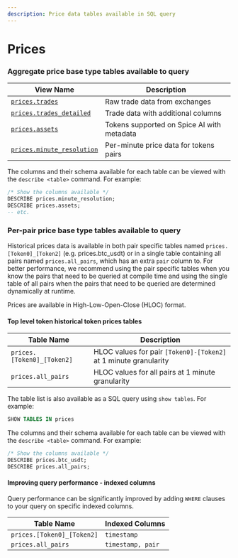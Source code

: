 ```yaml
---
description: Price data tables available in SQL query
---
```


# Prices

### Aggregate price base type tables available to query

| View Name                                          | Description                                      |
| -------------------------------------------------- | ------------------------------------------------ |
| [`prices.trades`](trades.md)                       | Raw trade data from exchanges                    |
| [`prices.trades_detailed`](trades\_detailed.md)    | Trade data with additional columns               |
| [`prices.assets`](assets.md)                       | Tokens supported on Spice AI with metadata       |
| [`prices.minute_resolution`](prices.md)                      | Per-minute price data for tokens pairs           |

The columns and their schema available for each table can be viewed with the `describe <table>` command. For example:

```sql
/* Show the columns available */
DESCRIBE prices.minute_resolution;
DESCRIBE prices.assets;
-- etc.
```

### Per-pair price base type tables available to query
Historical prices data is available in both pair specific tables named `prices.[Token0]_[Token2]` (e.g. prices.btc\_usdt) or in a single table containing all pairs named `prices.all_pairs`, which has an extra `pair` column to. For better performance, we recommend using the pair specific tables when you know the pairs that need to be queried at compile time and using the single table of all pairs when the pairs that need to be queried are determined dynamically at runtime.

Prices are available in High-Low-Open-Close (HLOC) format.

#### Top level token historical token prices tables

| Table Name                 | Description                                                      |
| -------------------------- | ---------------------------------------------------------------- |
| `prices.[Token0]_[Token2]` | HLOC values for pair `[Token0]-[Token2]` at 1 minute granularity |
| `prices.all_pairs`         | HLOC values for all pairs at 1 minute granularity                |

The table list is also available as a SQL query using `show tables`. For example:

```sql
SHOW TABLES IN prices
```

The columns and their schema available for each table can be viewed with the `describe <table>` command. For example:

```sql
/* Show the columns available */
DESCRIBE prices.btc_usdt;
DESCRIBE prices.all_pairs;
```

#### Improving query performance - indexed columns

Query performance can be significantly improved by adding `WHERE` clauses to your query on specific indexed columns.

| Table Name                 | Indexed Columns   |
| -------------------------- | ----------------- |
| `prices.[Token0]_[Token2]` | `timestamp`       |
| `prices.all_pairs`         | `timestamp, pair` |
